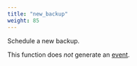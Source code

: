 ```yaml
---
title: "new_backup"
weight: 85
---
```


Schedule a new backup.

This function does *not* generate an [event](../../events).